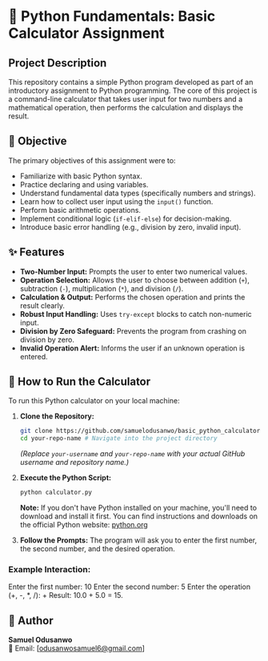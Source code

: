 # 🐍 Python Fundamentals: Basic Calculator Assignment

## Project Description
This repository contains a simple Python program developed as part of an introductory assignment to Python programming. The core of this project is a command-line calculator that takes user input for two numbers and a mathematical operation, then performs the calculation and displays the result.

## 🎯 Objective
The primary objectives of this assignment were to:
* Familiarize with basic Python syntax.
* Practice declaring and using variables.
* Understand fundamental data types (specifically numbers and strings).
* Learn how to collect user input using the `input()` function.
* Perform basic arithmetic operations.
* Implement conditional logic (`if-elif-else`) for decision-making.
* Introduce basic error handling (e.g., division by zero, invalid input).

## ✨ Features
* **Two-Number Input:** Prompts the user to enter two numerical values.
* **Operation Selection:** Allows the user to choose between addition (`+`), subtraction (`-`), multiplication (`*`), and division (`/`).
* **Calculation & Output:** Performs the chosen operation and prints the result clearly.
* **Robust Input Handling:** Uses `try-except` blocks to catch non-numeric input.
* **Division by Zero Safeguard:** Prevents the program from crashing on division by zero.
* **Invalid Operation Alert:** Informs the user if an unknown operation is entered.

## 🚀 How to Run the Calculator
To run this Python calculator on your local machine:

1.  **Clone the Repository:**
    ```bash
    git clone https://github.com/samuelodusanwo/basic_python_calculator.git
    cd your-repo-name # Navigate into the project directory
    ```
    *(Replace `your-username` and `your-repo-name` with your actual GitHub username and repository name.)*

2.  **Execute the Python Script:**
    ```bash
    python calculator.py
    ```

     **Note:** If you don't have Python installed on your machine, you'll need to download and install it first. You can find instructions and downloads on the official Python website: [python.org](https://www.python.org/downloads/)

3.  **Follow the Prompts:**
    The program will ask you to enter the first number, the second number, and the desired operation.

### Example Interaction:

Enter the first number: 10
Enter the second number: 5
Enter the operation (+, -, *, /): +
Result: 10.0 + 5.0 = 15.

## **👤 Author**

**Samuel Odusanwo**  
📧 Email: [odusanwosamuel6@gmail.com]  
